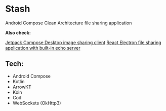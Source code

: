 # Stash
Android Compose Clean Architecture file sharing application

**Also check:**

[Jetpack Compose Desktop image sharing client](https://github.com/numq/Stash)
[React Electron file sharing application with built-in echo server](https://github.com/numq/stash-electron)

## Tech:
- Android Compose
- Kotlin
- ArrowKT
- Koin
- Coil
- WebSockets (OkHttp3)
